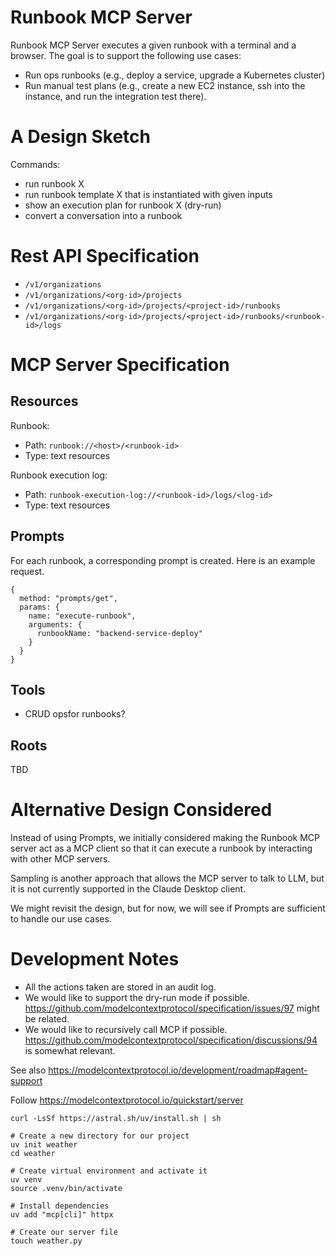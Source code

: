 # Runbook MCP Server

Runbook MCP Server executes a given runbook with a terminal and a browser. The goal is to support the following use cases:

- Run ops runbooks (e.g., deploy a service, upgrade a Kubernetes cluster)
- Run manual test plans (e.g., create a new EC2 instance, ssh into the instance, and run the integration test there).

# A Design Sketch

Commands:
- run runbook X
- run runbook template X that is instantiated with given inputs
- show an execution plan for runbook X (dry-run)
- convert a conversation into a runbook

# Rest API Specification

- `/v1/organizations`
- `/v1/organizations/<org-id>/projects`
- `/v1/organizations/<org-id>/projects/<project-id>/runbooks`
- `/v1/organizations/<org-id>/projects/<project-id>/runbooks/<runbook-id>/logs`

# MCP Server Specification

## Resources

Runbook:
- Path: `runbook://<host>/<runbook-id>`
- Type: text resources

Runbook execution log:
- Path: `runbook-execution-log://<runbook-id>/logs/<log-id>`
- Type: text resources

## Prompts

For each runbook, a corresponding prompt is created. Here is an example request.

```
{
  method: "prompts/get",
  params: {
    name: "execute-runbook",
    arguments: {
      runbookName: "backend-service-deploy"
    }
  }
}
```

## Tools

- CRUD opsfor runbooks?

## Roots

TBD

# Alternative Design Considered

Instead of using Prompts, we initially considered making the Runbook MCP server act as a MCP
client so that it can execute a runbook by interacting with other MCP servers.

Sampling is another approach that allows the MCP server to talk to LLM, but it is not currently supported in the Claude Desktop client.

We might revisit the design, but for now, we will see if Prompts are sufficient to handle our use cases.

# Development Notes

- All the actions taken are stored in an audit log.
- We would like to support the dry-run mode if possible. https://github.com/modelcontextprotocol/specification/issues/97 might be related.
- We would like to recursively call MCP if possible. https://github.com/modelcontextprotocol/specification/discussions/94 is somewhat relevant.

See also https://modelcontextprotocol.io/development/roadmap#agent-support


Follow https://modelcontextprotocol.io/quickstart/server

```
curl -LsSf https://astral.sh/uv/install.sh | sh

# Create a new directory for our project
uv init weather
cd weather

# Create virtual environment and activate it
uv venv
source .venv/bin/activate

# Install dependencies
uv add "mcp[cli]" httpx

# Create our server file
touch weather.py
```
